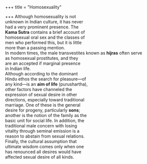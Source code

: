 +++
title = "Homosexuality"

+++
Although homosexuality is not  
unknown in Indian culture, it has never  
had a very prominent presence. The  
**Kama Sutra** contains a brief account of  
homosexual oral sex and the classes of  
men who performed this, but it is little  
more than a passing mention.  
In modern times, the male transvestites known as **hijras** often serve  
as homosexual prostitutes, and they  
are an accepted if marginal presence  
in Indian life.  
Although according to the dominant  
Hindu ethos the search for pleasure—of  
any kind—is an **aim of life** (purushartha),  
other factors have channeled the  
expression of sexual desire in other  
directions, especially toward traditional  
marriage. One of these is the general  
desire for progeny, particularly **sons**;  
another is the notion of the family as the  
basic unit for social life. In addition, the  
traditional male concern with losing  
vitality through seminal emission is a  
reason to abstain from sexual relations.  
Finally, the cultural assumption that  
ultimate wisdom comes only when one  
has renounced all desires would have  
affected sexual desire of all kinds.